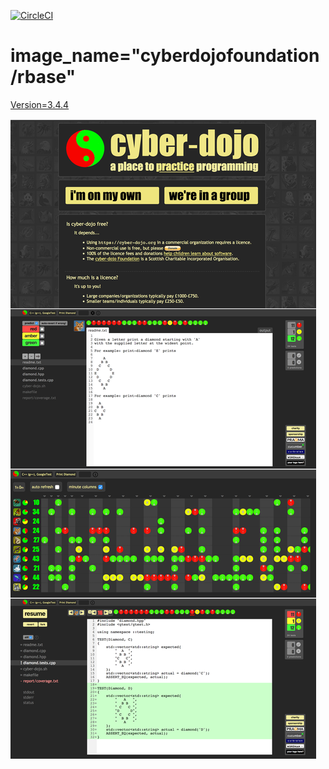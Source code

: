 
[![CircleCI](https://circleci.com/gh/cyber-dojo-languages/r.svg?style=svg)](https://circleci.com/gh/cyber-dojo-languages/r)

# image_name="cyberdojofoundation/rbase"

[Version=3.4.4](https://github.com/cyber-dojo-languages/r/blob/master/check_version.sh)

![cyber-dojo.org home page](https://github.com/cyber-dojo/cyber-dojo/blob/master/shared/home_page_snapshot.png)

